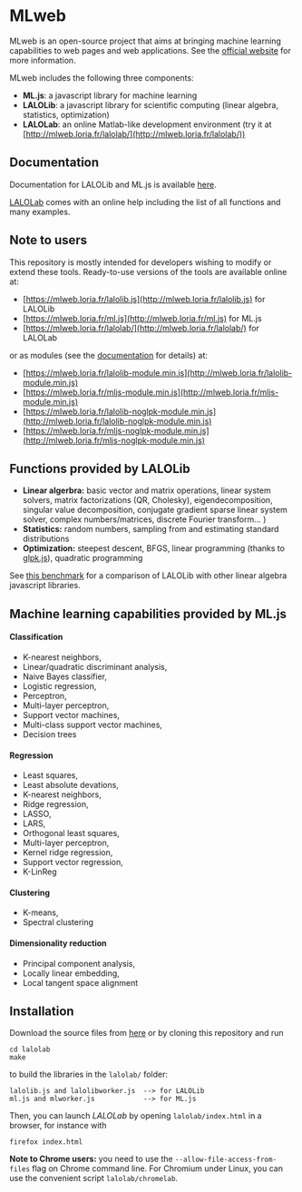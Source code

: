 # MLweb

MLweb is an open-source project that aims at bringing machine learning capabilities to web pages and web applications. See the [official website](http://mlweb.loria.fr/) for more information.

MLweb includes the following three components: 

- **ML.js**: a javascript library for machine learning
- **LALOLib**: a javascript library for scientific computing (linear algebra, statistics, optimization)
- **LALOLab**: an online Matlab-like development environment (try it at [http://mlweb.loria.fr/lalolab/](http://mlweb.loria.fr/lalolab/))

## Documentation

Documentation for LALOLib and ML.js is available [here](http://mlweb.loria.fr/lalolab/lalolib.html).

[LALOLab](http://mlweb.loria.fr/lalolab/) comes with an online help including the list of all functions and many examples. 

## Note to users

This repository is mostly intended for developers wishing to modify or extend these tools.
Ready-to-use versions of the tools are available online at:

- [https://mlweb.loria.fr/lalolib.js](http://mlweb.loria.fr/lalolib.js) for LALOLib
- [https://mlweb.loria.fr/ml.js](http://mlweb.loria.fr/ml.js) for ML.js 
- [https://mlweb.loria.fr/lalolab/](http://mlweb.loria.fr/lalolab/) for LALOLab

or as modules (see the [documentation](http://mlweb.loria.fr/lalolab/lalolib.html) for details) at:

- [https://mlweb.loria.fr/lalolib-module.min.js](http://mlweb.loria.fr/lalolib-module.min.js)
- [https://mlweb.loria.fr/mljs-module.min.js](http://mlweb.loria.fr/mljs-module.min.js)
- [https://mlweb.loria.fr/lalolib-noglpk-module.min.js](http://mlweb.loria.fr/lalolib-noglpk-module.min.js)
- [https://mlweb.loria.fr/mljs-noglpk-module.min.js](http://mlweb.loria.fr/mljs-noglpk-module.min.js)

## Functions provided by LALOLib

- **Linear algerbra:** basic vector and matrix operations, linear system solvers, matrix factorizations (QR, Cholesky), eigendecomposition, singular value decomposition, conjugate gradient sparse linear system solver, complex numbers/matrices, discrete Fourier transform... )
- **Statistics:** random numbers, sampling from and estimating standard distributions
- **Optimization:** steepest descent, BFGS, linear programming (thanks to [glpk.js](https://github.com/hgourvest/glpk.js)), quadratic programming

See [this benchmark](http://mlweb.loria.fr/benchmark/) for a comparison of LALOLib with other linear algebra javascript libraries.

## Machine learning capabilities provided by ML.js

#### Classification 

- K-nearest neighbors,
- Linear/quadratic discriminant analysis,
- Naive Bayes classifier,
- Logistic regression,
- Perceptron,
- Multi-layer perceptron, 
- Support vector machines, 
- Multi-class support vector machines, 
- Decision trees

#### Regression 

- Least squares, 
- Least absolute devations, 
- K-nearest neighbors, 
- Ridge regression, 
- LASSO, 
- LARS, 
- Orthogonal least squares, 
- Multi-layer perceptron, 
- Kernel ridge regression, 
- Support vector regression, 
- K-LinReg
		
#### Clustering 

- K-means, 
- Spectral clustering

#### Dimensionality reduction

- Principal component analysis, 
- Locally linear embedding, 
- Local tangent space alignment 


## Installation

Download the source files from [here](http://mlweb.loria.fr/lalolab/mlweb.zip) or by cloning this repository and run

```
cd lalolab
make
```

to build the libraries in the `lalolab/` folder:
```
lalolib.js and lalolibworker.js  --> for LALOLib
ml.js and mlworker.js            --> for ML.js
```

Then, you can launch *LALOLab* by opening `lalolab/index.html` in a browser, for instance with 

```
firefox index.html
```

**Note to Chrome users:** you need to use the `--allow-file-access-from-files` flag on Chrome command line. For Chromium under Linux, you can use the convenient script `lalolab/chromelab`.

